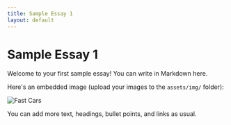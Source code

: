 ```yaml
---
title: Sample Essay 1
layout: default
---
```


# Sample Essay 1

Welcome to your first sample essay! You can write in Markdown here. 

Here's an embedded image (upload your images to the `assets/img/` folder):

![Fast Cars](../assets/img/fast-cars.jpg)

You can add more text, headings, bullet points, and links as usual.